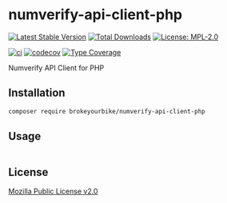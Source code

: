 # numverify-api-client-php

[![Latest Stable Version](https://img.shields.io/github/v/release/brokeyourbike/numverify-api-client-php)](https://github.com/brokeyourbike/numverify-api-client-php/releases)
[![Total Downloads](https://poser.pugx.org/brokeyourbike/numverify-api-client-php/downloads)](https://packagist.org/packages/brokeyourbike/numverify-api-client-php)
[![License: MPL-2.0](https://img.shields.io/badge/license-MPL--2.0-purple.svg)](https://github.com/brokeyourbike/numverify-api-client-php/blob/main/LICENSE)

[![ci](https://github.com/brokeyourbike/numverify-api-client-php/actions/workflows/ci.yml/badge.svg)](https://github.com/brokeyourbike/numverify-api-client-php/actions/workflows/ci.yml)
[![codecov](https://codecov.io/gh/brokeyourbike/numverify-api-client-php/branch/main/graph/badge.svg?token=ImcgnxzGfc)](https://codecov.io/gh/brokeyourbike/numverify-api-client-php)
[![Type Coverage](https://shepherd.dev/github/brokeyourbike/numverify-api-client-php/coverage.svg)](https://shepherd.dev/github/brokeyourbike/numverify-api-client-php)

Numverify API Client for PHP

## Installation

```bash
composer require brokeyourbike/numverify-api-client-php
```

## Usage

```php
```

## License
[Mozilla Public License v2.0](https://github.com/brokeyourbike/numverify-api-client-php/blob/main/LICENSE)